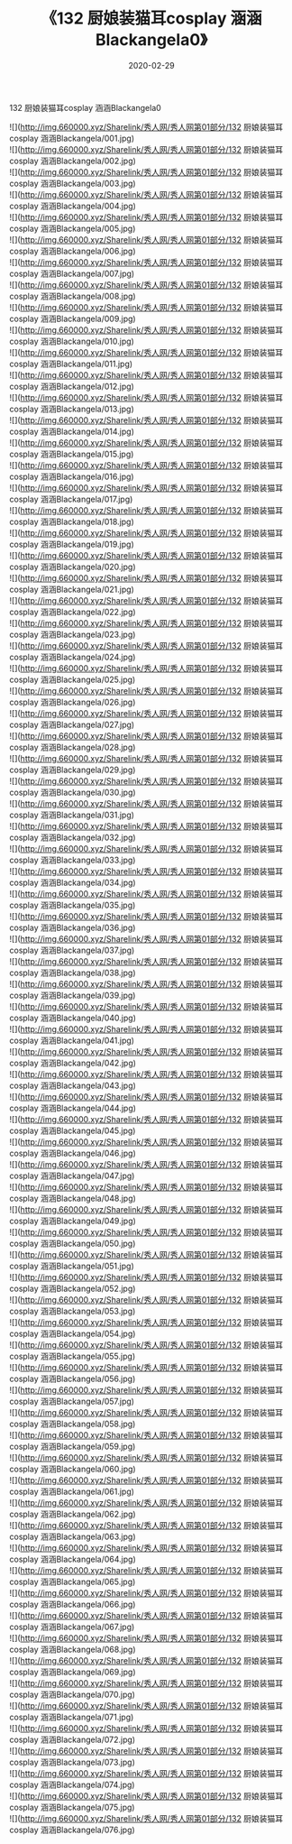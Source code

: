﻿---
layout: post
title:  《132 厨娘装猫耳cosplay 涵涵Blackangela0》
date:   2020-02-29
img: http://img.660000.xyz/Sharelink/秀人网/秀人网第01部分/132 厨娘装猫耳cosplay 涵涵Blackangela0/000.jpg
categories: [美女, 清纯, 唯美]
---

132 厨娘装猫耳cosplay 涵涵Blackangela0

  ![](http://img.660000.xyz/Sharelink/秀人网/秀人网第01部分/132 厨娘装猫耳cosplay 涵涵Blackangela/001.jpg) <br> ![](http://img.660000.xyz/Sharelink/秀人网/秀人网第01部分/132 厨娘装猫耳cosplay 涵涵Blackangela/002.jpg) <br> ![](http://img.660000.xyz/Sharelink/秀人网/秀人网第01部分/132 厨娘装猫耳cosplay 涵涵Blackangela/003.jpg) <br> ![](http://img.660000.xyz/Sharelink/秀人网/秀人网第01部分/132 厨娘装猫耳cosplay 涵涵Blackangela/004.jpg) <br> ![](http://img.660000.xyz/Sharelink/秀人网/秀人网第01部分/132 厨娘装猫耳cosplay 涵涵Blackangela/005.jpg) <br> ![](http://img.660000.xyz/Sharelink/秀人网/秀人网第01部分/132 厨娘装猫耳cosplay 涵涵Blackangela/006.jpg) <br> ![](http://img.660000.xyz/Sharelink/秀人网/秀人网第01部分/132 厨娘装猫耳cosplay 涵涵Blackangela/007.jpg) <br> ![](http://img.660000.xyz/Sharelink/秀人网/秀人网第01部分/132 厨娘装猫耳cosplay 涵涵Blackangela/008.jpg) <br> ![](http://img.660000.xyz/Sharelink/秀人网/秀人网第01部分/132 厨娘装猫耳cosplay 涵涵Blackangela/009.jpg) <br> ![](http://img.660000.xyz/Sharelink/秀人网/秀人网第01部分/132 厨娘装猫耳cosplay 涵涵Blackangela/010.jpg) <br> ![](http://img.660000.xyz/Sharelink/秀人网/秀人网第01部分/132 厨娘装猫耳cosplay 涵涵Blackangela/011.jpg) <br> ![](http://img.660000.xyz/Sharelink/秀人网/秀人网第01部分/132 厨娘装猫耳cosplay 涵涵Blackangela/012.jpg) <br> ![](http://img.660000.xyz/Sharelink/秀人网/秀人网第01部分/132 厨娘装猫耳cosplay 涵涵Blackangela/013.jpg) <br> ![](http://img.660000.xyz/Sharelink/秀人网/秀人网第01部分/132 厨娘装猫耳cosplay 涵涵Blackangela/014.jpg) <br> ![](http://img.660000.xyz/Sharelink/秀人网/秀人网第01部分/132 厨娘装猫耳cosplay 涵涵Blackangela/015.jpg) <br> ![](http://img.660000.xyz/Sharelink/秀人网/秀人网第01部分/132 厨娘装猫耳cosplay 涵涵Blackangela/016.jpg) <br> ![](http://img.660000.xyz/Sharelink/秀人网/秀人网第01部分/132 厨娘装猫耳cosplay 涵涵Blackangela/017.jpg) <br> ![](http://img.660000.xyz/Sharelink/秀人网/秀人网第01部分/132 厨娘装猫耳cosplay 涵涵Blackangela/018.jpg) <br> ![](http://img.660000.xyz/Sharelink/秀人网/秀人网第01部分/132 厨娘装猫耳cosplay 涵涵Blackangela/019.jpg) <br> ![](http://img.660000.xyz/Sharelink/秀人网/秀人网第01部分/132 厨娘装猫耳cosplay 涵涵Blackangela/020.jpg) <br> ![](http://img.660000.xyz/Sharelink/秀人网/秀人网第01部分/132 厨娘装猫耳cosplay 涵涵Blackangela/021.jpg) <br> ![](http://img.660000.xyz/Sharelink/秀人网/秀人网第01部分/132 厨娘装猫耳cosplay 涵涵Blackangela/022.jpg) <br> ![](http://img.660000.xyz/Sharelink/秀人网/秀人网第01部分/132 厨娘装猫耳cosplay 涵涵Blackangela/023.jpg) <br> ![](http://img.660000.xyz/Sharelink/秀人网/秀人网第01部分/132 厨娘装猫耳cosplay 涵涵Blackangela/024.jpg) <br> ![](http://img.660000.xyz/Sharelink/秀人网/秀人网第01部分/132 厨娘装猫耳cosplay 涵涵Blackangela/025.jpg) <br> ![](http://img.660000.xyz/Sharelink/秀人网/秀人网第01部分/132 厨娘装猫耳cosplay 涵涵Blackangela/026.jpg) <br> ![](http://img.660000.xyz/Sharelink/秀人网/秀人网第01部分/132 厨娘装猫耳cosplay 涵涵Blackangela/027.jpg) <br> ![](http://img.660000.xyz/Sharelink/秀人网/秀人网第01部分/132 厨娘装猫耳cosplay 涵涵Blackangela/028.jpg) <br> ![](http://img.660000.xyz/Sharelink/秀人网/秀人网第01部分/132 厨娘装猫耳cosplay 涵涵Blackangela/029.jpg) <br> ![](http://img.660000.xyz/Sharelink/秀人网/秀人网第01部分/132 厨娘装猫耳cosplay 涵涵Blackangela/030.jpg) <br> ![](http://img.660000.xyz/Sharelink/秀人网/秀人网第01部分/132 厨娘装猫耳cosplay 涵涵Blackangela/031.jpg) <br> ![](http://img.660000.xyz/Sharelink/秀人网/秀人网第01部分/132 厨娘装猫耳cosplay 涵涵Blackangela/032.jpg) <br> ![](http://img.660000.xyz/Sharelink/秀人网/秀人网第01部分/132 厨娘装猫耳cosplay 涵涵Blackangela/033.jpg) <br> ![](http://img.660000.xyz/Sharelink/秀人网/秀人网第01部分/132 厨娘装猫耳cosplay 涵涵Blackangela/034.jpg) <br> ![](http://img.660000.xyz/Sharelink/秀人网/秀人网第01部分/132 厨娘装猫耳cosplay 涵涵Blackangela/035.jpg) <br> ![](http://img.660000.xyz/Sharelink/秀人网/秀人网第01部分/132 厨娘装猫耳cosplay 涵涵Blackangela/036.jpg) <br> ![](http://img.660000.xyz/Sharelink/秀人网/秀人网第01部分/132 厨娘装猫耳cosplay 涵涵Blackangela/037.jpg) <br> ![](http://img.660000.xyz/Sharelink/秀人网/秀人网第01部分/132 厨娘装猫耳cosplay 涵涵Blackangela/038.jpg) <br> ![](http://img.660000.xyz/Sharelink/秀人网/秀人网第01部分/132 厨娘装猫耳cosplay 涵涵Blackangela/039.jpg) <br> ![](http://img.660000.xyz/Sharelink/秀人网/秀人网第01部分/132 厨娘装猫耳cosplay 涵涵Blackangela/040.jpg) <br> ![](http://img.660000.xyz/Sharelink/秀人网/秀人网第01部分/132 厨娘装猫耳cosplay 涵涵Blackangela/041.jpg) <br> ![](http://img.660000.xyz/Sharelink/秀人网/秀人网第01部分/132 厨娘装猫耳cosplay 涵涵Blackangela/042.jpg) <br> ![](http://img.660000.xyz/Sharelink/秀人网/秀人网第01部分/132 厨娘装猫耳cosplay 涵涵Blackangela/043.jpg) <br> ![](http://img.660000.xyz/Sharelink/秀人网/秀人网第01部分/132 厨娘装猫耳cosplay 涵涵Blackangela/044.jpg) <br> ![](http://img.660000.xyz/Sharelink/秀人网/秀人网第01部分/132 厨娘装猫耳cosplay 涵涵Blackangela/045.jpg) <br> ![](http://img.660000.xyz/Sharelink/秀人网/秀人网第01部分/132 厨娘装猫耳cosplay 涵涵Blackangela/046.jpg) <br> ![](http://img.660000.xyz/Sharelink/秀人网/秀人网第01部分/132 厨娘装猫耳cosplay 涵涵Blackangela/047.jpg) <br> ![](http://img.660000.xyz/Sharelink/秀人网/秀人网第01部分/132 厨娘装猫耳cosplay 涵涵Blackangela/048.jpg) <br> ![](http://img.660000.xyz/Sharelink/秀人网/秀人网第01部分/132 厨娘装猫耳cosplay 涵涵Blackangela/049.jpg) <br> ![](http://img.660000.xyz/Sharelink/秀人网/秀人网第01部分/132 厨娘装猫耳cosplay 涵涵Blackangela/050.jpg) <br> ![](http://img.660000.xyz/Sharelink/秀人网/秀人网第01部分/132 厨娘装猫耳cosplay 涵涵Blackangela/051.jpg) <br> ![](http://img.660000.xyz/Sharelink/秀人网/秀人网第01部分/132 厨娘装猫耳cosplay 涵涵Blackangela/052.jpg) <br> ![](http://img.660000.xyz/Sharelink/秀人网/秀人网第01部分/132 厨娘装猫耳cosplay 涵涵Blackangela/053.jpg) <br> ![](http://img.660000.xyz/Sharelink/秀人网/秀人网第01部分/132 厨娘装猫耳cosplay 涵涵Blackangela/054.jpg) <br> ![](http://img.660000.xyz/Sharelink/秀人网/秀人网第01部分/132 厨娘装猫耳cosplay 涵涵Blackangela/055.jpg) <br> ![](http://img.660000.xyz/Sharelink/秀人网/秀人网第01部分/132 厨娘装猫耳cosplay 涵涵Blackangela/056.jpg) <br> ![](http://img.660000.xyz/Sharelink/秀人网/秀人网第01部分/132 厨娘装猫耳cosplay 涵涵Blackangela/057.jpg) <br> ![](http://img.660000.xyz/Sharelink/秀人网/秀人网第01部分/132 厨娘装猫耳cosplay 涵涵Blackangela/058.jpg) <br> ![](http://img.660000.xyz/Sharelink/秀人网/秀人网第01部分/132 厨娘装猫耳cosplay 涵涵Blackangela/059.jpg) <br> ![](http://img.660000.xyz/Sharelink/秀人网/秀人网第01部分/132 厨娘装猫耳cosplay 涵涵Blackangela/060.jpg) <br> ![](http://img.660000.xyz/Sharelink/秀人网/秀人网第01部分/132 厨娘装猫耳cosplay 涵涵Blackangela/061.jpg) <br> ![](http://img.660000.xyz/Sharelink/秀人网/秀人网第01部分/132 厨娘装猫耳cosplay 涵涵Blackangela/062.jpg) <br> ![](http://img.660000.xyz/Sharelink/秀人网/秀人网第01部分/132 厨娘装猫耳cosplay 涵涵Blackangela/063.jpg) <br> ![](http://img.660000.xyz/Sharelink/秀人网/秀人网第01部分/132 厨娘装猫耳cosplay 涵涵Blackangela/064.jpg) <br> ![](http://img.660000.xyz/Sharelink/秀人网/秀人网第01部分/132 厨娘装猫耳cosplay 涵涵Blackangela/065.jpg) <br> ![](http://img.660000.xyz/Sharelink/秀人网/秀人网第01部分/132 厨娘装猫耳cosplay 涵涵Blackangela/066.jpg) <br> ![](http://img.660000.xyz/Sharelink/秀人网/秀人网第01部分/132 厨娘装猫耳cosplay 涵涵Blackangela/067.jpg) <br> ![](http://img.660000.xyz/Sharelink/秀人网/秀人网第01部分/132 厨娘装猫耳cosplay 涵涵Blackangela/068.jpg) <br> ![](http://img.660000.xyz/Sharelink/秀人网/秀人网第01部分/132 厨娘装猫耳cosplay 涵涵Blackangela/069.jpg) <br> ![](http://img.660000.xyz/Sharelink/秀人网/秀人网第01部分/132 厨娘装猫耳cosplay 涵涵Blackangela/070.jpg) <br> ![](http://img.660000.xyz/Sharelink/秀人网/秀人网第01部分/132 厨娘装猫耳cosplay 涵涵Blackangela/071.jpg) <br> ![](http://img.660000.xyz/Sharelink/秀人网/秀人网第01部分/132 厨娘装猫耳cosplay 涵涵Blackangela/072.jpg) <br> ![](http://img.660000.xyz/Sharelink/秀人网/秀人网第01部分/132 厨娘装猫耳cosplay 涵涵Blackangela/073.jpg) <br> ![](http://img.660000.xyz/Sharelink/秀人网/秀人网第01部分/132 厨娘装猫耳cosplay 涵涵Blackangela/074.jpg) <br> ![](http://img.660000.xyz/Sharelink/秀人网/秀人网第01部分/132 厨娘装猫耳cosplay 涵涵Blackangela/075.jpg) <br> ![](http://img.660000.xyz/Sharelink/秀人网/秀人网第01部分/132 厨娘装猫耳cosplay 涵涵Blackangela/076.jpg) <br>